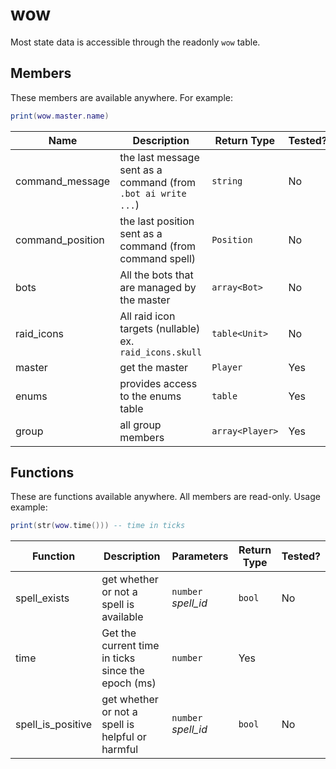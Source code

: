 # wow

Most state data is accessible through the readonly `wow` table.

## Members

These members are available anywhere. For example:

```lua
print(wow.master.name)
```

| Name             | Description                                                   | Return Type     | Tested? |
| ---------------- | ------------------------------------------------------------- | --------------- | ------- |
| command_message  | the last message sent as a command (from `.bot ai write ...`) | `string`        | No      |
| command_position | the last position sent as a command (from command spell)      | `Position`      | No      |
| bots             | All the bots that are managed by the master                   | `array<Bot>`    | No      |
| raid_icons       | All raid icon targets (nullable) ex. `raid_icons.skull`       | `table<Unit>`   | No      |
| master           | get the master                                                | `Player`        | Yes     |
| enums            | provides access to the enums table                            | `table`         | Yes     |
| group            | all group members                                             | `array<Player>` | Yes     |

## Functions

These are functions available anywhere. All members are read-only. Usage example:

```lua
print(str(wow.time())) -- time in ticks
```

| Function          | Description                                        | Parameters          | Return Type | Tested? |
| ----------------- | -------------------------------------------------- | ------------------- | ----------- | ------- |
| spell_exists      | get whether or not a spell is available            | `number` _spell_id_ | `bool`      | No      |
| time              | Get the current time in ticks since the epoch (ms) | `number`            | Yes         |
| spell_is_positive | get whether or not a spell is helpful or harmful   | `number` _spell_id_ | `bool`      | No      |
